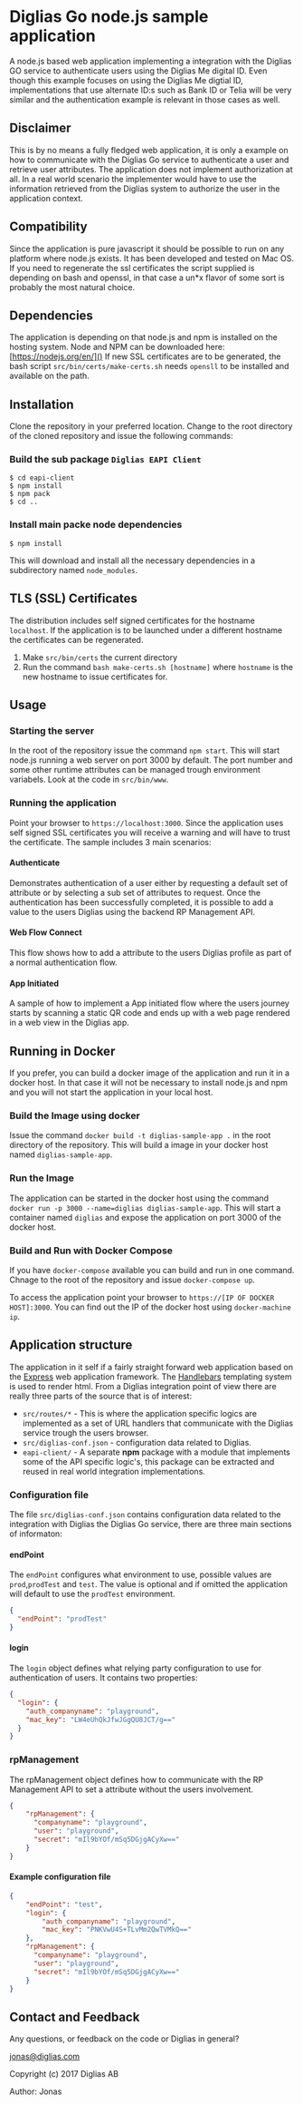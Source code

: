 # Diglias Go node.js sample application

A node.js based web application implementing a integration with the
Diglias GO service to authenticate users using the Diglias Me digital
ID. Even though this example focuses on using the
Diglias Me digtial ID, implementations that use alternate ID:s such as
Bank ID or Telia will be very similar and the authentication example is relevant in
those cases as well.

## Disclaimer

This is by no means a fully fledged web application, it is only a
example on how to communicate with the Diglias Go service to
authenticate a user and retrieve user attributes. The application does
not implement authorization at all. In a real world scenario the
implementer would have to use the information retrieved from the Diglias
system to authorize the user in the application context.

## Compatibility

Since the application is pure javascript it should be possible to run on
any platform where node.js exists. It has been developed and tested on
Mac OS. If you need to regenerate the ssl certificates the script
supplied is depending on bash and openssl, in that case a un*x flavor of
some sort is probably the most natural choice.

## Dependencies

The application is depending on that node.js and npm is installed on the
hosting system. Node and NPM can be downloaded here:
[https://nodejs.org/en/]() If new SSL certificates are to be generated,
the bash script `src/bin/certs/make-certs.sh` needs `opensll` to be
installed and available on the path.

## Installation

Clone the repository in your preferred location. Change to the root
directory of the cloned repository and issue  the following commands:

### Build the sub package `Diglias EAPI Client`

```
$ cd eapi-client
$ npm install
$ npm pack
$ cd ..
```

### Install main packe node dependencies

```
$ npm install
```

This will download and install all the necessary dependencies in a
subdirectory named `node_modules`.

## TLS (SSL) Certificates

The distribution includes self signed certificates for the hostname
`localhost`. If the application is to be launched under a different
hostname the certificates can be regenerated.

1. Make `src/bin/certs` the current directory
1. Run the command `bash make-certs.sh [hostname]` where `hostname` is
   the new hostname to issue certificates for.

## Usage

### Starting the server

In the root of the repository issue the command `npm start`. This will
start node.js running a web server on port 3000 by default. The port
number and some other runtime attributes can be managed trough
environment variabels. Look at the code in `src/bin/www`.

### Running the application

Point your browser to `https://localhost:3000`. Since the
application uses self signed SSL certificates you will receive a
warning and will have to trust the certificate. The sample includes
3 main scenarios:

#### Authenticate

Demonstrates authentication of a user either by requesting a default
set of attribute or by selecting a sub set of attributes to request. 
Once the authentication has been successfully completed, it is possible
to add a value to the users Diglias using the backend RP Management API.

#### Web Flow Connect

This flow shows how to add a attribute to the users Diglias profile as
part of a normal authentication flow.

#### App Initiated

A sample of how to implement a App initiated flow where the users journey
starts by scanning a static QR code and ends up with a web page rendered
in a web view in the Diglias app.

## Running in Docker

If you prefer, you can build a docker image of the application and run
it in a docker host. In that case it will not be necessary to install
node.js and npm and you will not start the application in your local
host.

### Build the Image using docker

Issue the command `docker build -t diglias-sample-app .` in the root
directory of the repository. This will build a image in your docker host
named `diglias-sample-app`.

### Run the Image

The application can be started in the docker host using the command
`docker run -p 3000 --name=diglias diglias-sample-app`. This will start
a container named `diglias` and expose the application on port 3000 of
the docker host.

### Build and Run with Docker Compose

If you have `docker-compose` available you can build and run in one
command. Chnage to the root of the repository and issue
`docker-compose up`.

To access the application point your browser to `https://[IP OF DOCKER 
HOST]:3000`. You can find out the IP of the docker host using
`docker-machine ip`.

## Application structure

The application in it self if a fairly straight forward web application
based on the [Express](http://expressjs.com) web application framework.
The [Handlebars](http://handlebarsjs.com/) templating system is used to render
html.
From a Diglias integration point of view there are really three parts of the
source that is of interest:


* `src/routes/*` - This is where the application specific logics
  are implemented as a set of URL handlers that communicate with the
  Diglias service trough the users browser.
* `src/diglias-conf.json` - configuration data related to Diglias.
* `eapi-client/` - A separate **npm** package with a module that
 implements some of the API specific logic's, this package can be
 extracted and reused in real world integration implementations.


### Configuration file

The file `src/diglias-conf.json` contains configuration data related to
the integration with Diglias the Diglias Go service, there are three
main sections of informaton:

#### endPoint

The `endPoint` configures what environment to use, possible values are
`prod`,`prodTest` and `test`. The value is optional and if omitted the
application will default to use the `prodTest` environment.


```json
{
  "endPoint": "prodTest"
}
```

#### login

The `login` object defines what relying party configuration to use for
authentication of users. It contains two properties:

```json
{
  "login": {
    "auth_companyname": "playground",
    "mac_key": "LW4eUhQkJfwJGgQU8JCT/g=="
  }
}
```

### rpManagement

The rpManagement object defines how to communicate with the RP Management
API to set a attribute without the users involvement.

```json
{
    "rpManagement": {
      "companyname": "playground",
      "user": "playground",
      "secret": "mIl9bYOf/mSq5DGjgACyXw=="
    }
}
```

#### Example configuration file

```json
{
    "endPoint": "test",
    "login": {
        "auth_companyname": "playground",
        "mac_key": "PNKVwU4S+TLvMm2QwTVMkQ=="
    },
    "rpManagement": {
      "companyname": "playground",
      "user": "playground",
      "secret": "mIl9bYOf/mSq5DGjgACyXw=="
    }
}
```

## Contact and Feedback

Any questions, or feedback on the code or Diglias in general?

jonas@diglias.com

Copyright (c) 2017 Diglias AB

Author: Jonas
